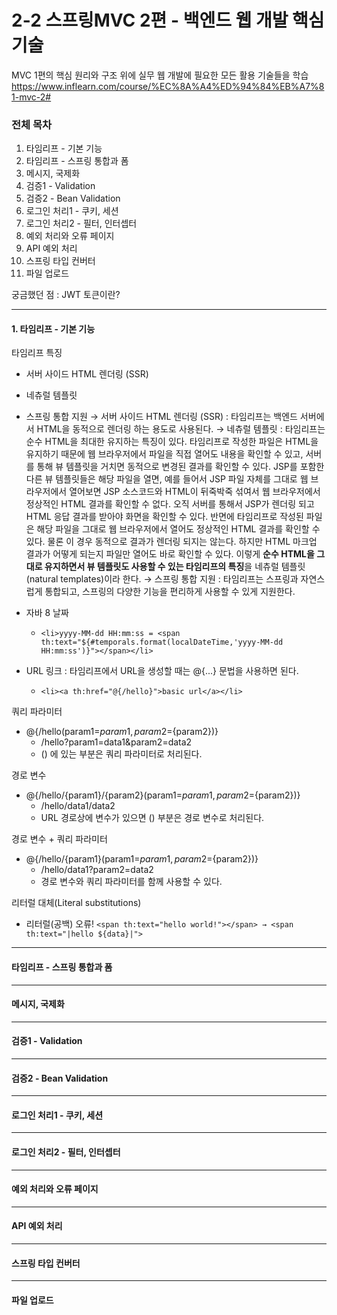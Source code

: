 # 2-2 스프링MVC 2편 - 백엔드 웹 개발 핵심 기술 
MVC 1편의 핵심 원리와 구조 위에 실무 웹 개발에 필요한 모든 활용 기술들을 학습
https://www.inflearn.com/course/%EC%8A%A4%ED%94%84%EB%A7%81-mvc-2#

### 전체 목차
1. 타임리프 - 기본 기능
2. 타임리프 - 스프링 통합과 폼
3. 메시지, 국제화
4. 검증1 - Validation
5. 검증2 - Bean Validation
6. 로그인 처리1 - 쿠키, 세션
7. 로그인 처리2 - 필터, 인터셉터
8. 예외 처리와 오류 페이지
9. API 예외 처리
10. 스프링 타입 컨버터
11. 파일 업로드

궁금했던 점 :
JWT 토큰이란?

---------------
#### 1. 타임리프 - 기본 기능

타임리프 특징
- 서버 사이드 HTML 렌더링 (SSR)
- 네츄럴 템플릿
- 스프링 통합 지원
→ 서버 사이드 HTML 렌더링 (SSR)
: 타임리프는 백엔드 서버에서 HTML을 동적으로 렌더링 하는 용도로 사용된다.
→ 네츄럴 템플릿
: 타임리프는 순수 HTML을 최대한 유지하는 특징이 있다. 타임리프로 작성한 파일은 HTML을 유지하기 때문에 웹 브라우저에서 파일을 직접 열어도 내용을 확인할 수 있고, 서버를 통해 뷰 템플릿을 거치면 동적으로 변경된 결과를 확인할 수 있다.
JSP를 포함한 다른 뷰 템플릿들은 해당 파일을 열면, 예를 들어서 JSP 파일 자체를 그대로 웹 브라우저에서 열어보면 JSP 소스코드와 HTML이 뒤죽박죽 섞여서 웹 브라우저에서 정상적인 HTML 결과를 확인할 수 없다. 오직 서버를 통해서 JSP가 렌더링 되고 HTML 응답 결과를 받아야 화면을 확인할 수 있다.
반면에 타임리프로 작성된 파일은 해당 파일을 그대로 웹 브라우저에서 열어도 정상적인 HTML 결과를 확인할 수 있다. 물론 이 경우 동적으로 결과가 렌더링 되지는 않는다. 하지만 HTML 마크업 결과가 어떻게 되는지 파일만 열어도 바로 확인할 수 있다.
이렇게 **순수 HTML을 그대로 유지하면서 뷰 템플릿도 사용할 수 있는 타임리프의 특징**을 네츄럴 템플릿(natural templates)이라 한다.
→ 스프링 통합 지원
: 타임리프는 스프링과 자연스럽게 통합되고, 스프링의 다양한 기능을 편리하게 사용할 수 있게 지원한다.

- 자바 8 날짜
    - `<li>yyyy-MM-dd HH:mm:ss = <span th:text="${#temporals.format(localDateTime,'yyyy-MM-dd HH:mm:ss')}"></span></li>`
- URL 링크 : 타임리프에서 URL을 생성할 때는 @{...} 문법을 사용하면 된다.
    - `<li><a th:href="@{/hello}">basic url</a></li>`

쿼리 파라미터
- @{/hello(param1=${param1}, param2=${param2})}
    - /hello?param1=data1&param2=data2
    - () 에 있는 부분은 쿼리 파라미터로 처리된다.

경로 변수
- @{/hello/{param1}/{param2}(param1=${param1}, param2=${param2})}
    - /hello/data1/data2
    - URL 경로상에 변수가 있으면 () 부분은 경로 변수로 처리된다.

경로 변수 + 쿼리 파라미터
- @{/hello/{param1}(param1=${param1}, param2=${param2})}
    - /hello/data1?param2=data2
    - 경로 변수와 쿼리 파라미터를 함께 사용할 수 있다.
    

리터럴 대체(Literal substitutions)
- 리터럴(공백) 오류! `<span th:text="hello world!"></span> → <span th:text="|hello ${data}|">`

---------------
#### 타임리프 - 스프링 통합과 폼
---------------
#### 메시지, 국제화
---------------
#### 검증1 - Validation
---------------
#### 검증2 - Bean Validation
---------------
#### 로그인 처리1 - 쿠키, 세션
---------------
#### 로그인 처리2 - 필터, 인터셉터
---------------
#### 예외 처리와 오류 페이지
---------------
#### API 예외 처리
---------------
#### 스프링 타입 컨버터
---------------
#### 파일 업로드
